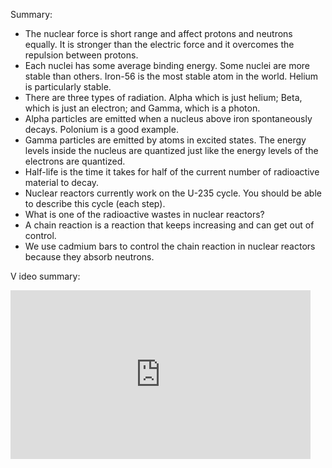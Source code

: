 Summary:

- The nuclear force is short range and affect protons and neutrons equally. It is stronger than the electric force and it overcomes the repulsion between protons.
- Each nuclei has some average binding energy. Some nuclei are more stable than others. Iron-56 is the most stable atom in the world. Helium is particularly stable.
- There are three types of radiation. Alpha which is just helium; Beta, which is just an electron; and Gamma, which is a photon.
- Alpha particles are emitted when a nucleus above iron spontaneously decays. Polonium is a good example.
- Gamma particles are emitted by atoms in excited states. The energy levels inside the nucleus are quantized just like the energy levels of the electrons are quantized.
- Half-life is the time it takes for half of the current number of radioactive material to decay.
- Nuclear reactors currently work on the U-235 cycle. You should be able to describe this cycle (each step).
- What is one of the radioactive wastes in nuclear reactors?
- A chain reaction is a reaction that keeps increasing and can get out of control.
- We use cadmium bars to control the chain reaction in nuclear reactors because they absorb neutrons.

V
ideo summary: 
<iframe width="480" height="270" src="https://psu.voicethread.com/app/player/?threadId=9798364" frameborder="0" allowfullscreen></iframe>